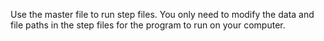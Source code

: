 Use the master file to run step files.
You only need to modify the data and file paths in the step files for the program to run on your computer.
